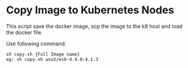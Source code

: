 # Copy Image to Kubernetes Nodes

This script save the docker image, scp the image to the k8 host and load the docker file.

Use following command.

	sh copy.sh {Full Image name}
	eg: sh copy.sh wso2/esb-4.9.0:4.1.3
